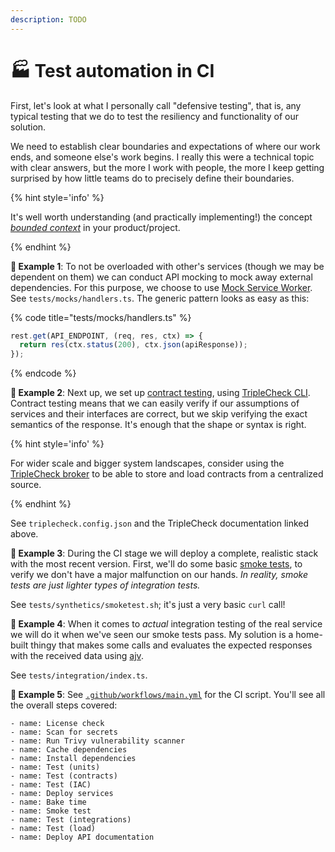 ```yaml
---
description: TODO
---
```


# 🏭 Test automation in CI

First, let's look at what I personally call "defensive testing", that is, any typical testing that we do to test the resiliency and functionality of our solution.

We need to establish clear boundaries and expectations of where our work ends, and someone else's work begins. I really this were a technical topic with clear answers, but the more I work with people, the more I keep getting surprised by how little teams do to precisely define their boundaries.

{% hint style='info' %}

It's well worth understanding (and practically implementing!) the concept [_bounded context_](https://martinfowler.com/bliki/BoundedContext.html) in your product/project.

{% endhint %}

**🎯 Example 1**: To not be overloaded with other's services (though we may be dependent on them) we can conduct API mocking to mock away external dependencies. For this purpose, we choose to use [Mock Service Worker](https://mswjs.io). See `tests/mocks/handlers.ts`. The generic pattern looks as easy as this:

{% code title="tests/mocks/handlers.ts" %}

```typescript
rest.get(API_ENDPOINT, (req, res, ctx) => {
  return res(ctx.status(200), ctx.json(apiResponse));
});
```

{% endcode %}

**🎯 Example 2**: Next up, we set up [contract testing](https://sqa.stackexchange.com/a/42064), using [TripleCheck CLI](https://github.com/mikaelvesavuori/triplecheck-cli). Contract testing means that we can easily verify if our assumptions of services and their interfaces are correct, but we skip verifying the exact semantics of the response. It's enough that the shape or syntax is right.

{% hint style='info' %}

For wider scale and bigger system landscapes, consider using the [TripleCheck broker](https://github.com/mikaelvesavuori/triplecheck-broker) to be able to store and load contracts from a centralized source.

{% endhint %}

See `triplecheck.config.json` and the TripleCheck documentation linked above.

**🎯 Example 3**: During the CI stage we will deploy a complete, realistic stack with the most recent version. First, we'll do some basic [smoke tests](<https://en.wikipedia.org/wiki/Smoke_testing_(software)>), to verify we don't have a major malfunction on our hands. _In reality, smoke tests are just lighter types of integration tests._

See `tests/synthetics/smoketest.sh`; it's just a very basic `curl` call!

**🎯 Example 4**: When it comes to _actual_ integration testing of the real service we will do it when we've seen our smoke tests pass. My solution is a home-built thingy that makes some calls and evaluates the expected responses with the received data using [ajv](https://ajv.js.org).

See `tests/integration/index.ts`.

**🎯 Example 5**: See [`.github/workflows/main.yml`](https://github.com/mikaelvesavuori/better-apis-workshop/blob/main/.github/workflows/main.yml) for the CI script. You'll see all the overall steps covered:

```
- name: License check
- name: Scan for secrets
- name: Run Trivy vulnerability scanner
- name: Cache dependencies
- name: Install dependencies
- name: Test (units)
- name: Test (contracts)
- name: Test (IAC)
- name: Deploy services
- name: Bake time
- name: Smoke test
- name: Test (integrations)
- name: Test (load)
- name: Deploy API documentation
```
